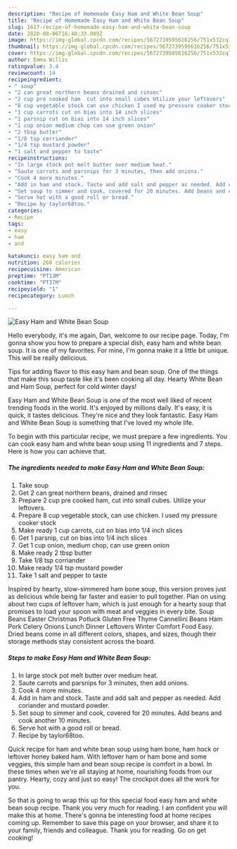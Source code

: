 ```yaml
---
description: "Recipe of Homemade Easy Ham and White Bean Soup"
title: "Recipe of Homemade Easy Ham and White Bean Soup"
slug: 1617-recipe-of-homemade-easy-ham-and-white-bean-soup
date: 2020-08-06T16:40:33.089Z
image: https://img-global.cpcdn.com/recipes/5672739595616256/751x532cq70/easy-ham-and-white-bean-soup-recipe-main-photo.jpg
thumbnail: https://img-global.cpcdn.com/recipes/5672739595616256/751x532cq70/easy-ham-and-white-bean-soup-recipe-main-photo.jpg
cover: https://img-global.cpcdn.com/recipes/5672739595616256/751x532cq70/easy-ham-and-white-bean-soup-recipe-main-photo.jpg
author: Emma Willis
ratingvalue: 3.4
reviewcount: 14
recipeingredient:
- " soup"
- "2 can great northern beans drained and rinsec"
- "2 cup pre cooked ham  cut into small cubes Utilize your leftovers"
- "8 cup vegetable stock can use chicken I used my pressure cooker stock"
- "1 cup carrots cut on bias into 14 inch slices"
- "1 parsnip cut on bias into 14 inch slices"
- "1 cup onion medium chop can use green onion"
- "2 tbsp butter"
- "1/8 tsp corriander"
- "1/4 tsp mustard powder"
- "1 salt and pepper to taste"
recipeinstructions:
- "In large stock pot melt butter over medium heat."
- "Saute carrots and parsnips for 3 minutes, then add onions."
- "Cook 4 more minutes."
- "Add in ham and stock. Taste and add salt and pepper as needed. Add coriander and mustard powder."
- "Set soup to simmer and cook, covered for 20 minutes. Add beans and cook another 10 minutes."
- "Serve hot with a good roll or bread."
- "Recipe by taylor68too."
categories:
- Recipe
tags:
- easy
- ham
- and

katakunci: easy ham and 
nutrition: 260 calories
recipecuisine: American
preptime: "PT13M"
cooktime: "PT37M"
recipeyield: "1"
recipecategory: Lunch

---
```



![Easy Ham and White Bean Soup](https://img-global.cpcdn.com/recipes/5672739595616256/751x532cq70/easy-ham-and-white-bean-soup-recipe-main-photo.jpg)

Hello everybody, it's me again, Dan, welcome to our recipe page. Today, I'm gonna show you how to prepare a special dish, easy ham and white bean soup. It is one of my favorites. For mine, I'm gonna make it a little bit unique. This will be really delicious.

Tips for adding flavor to this easy ham and bean soup. One of the things that make this soup taste like it&#39;s been cooking all day. Hearty White Bean and Ham Soup, perfect for cold winter days!

Easy Ham and White Bean Soup is one of the most well liked of recent trending foods in the world. It's enjoyed by millions daily. It's easy, it is quick, it tastes delicious. They're nice and they look fantastic. Easy Ham and White Bean Soup is something that I've loved my whole life.


To begin with this particular recipe, we must prepare a few ingredients. You can cook easy ham and white bean soup using 11 ingredients and 7 steps. Here is how you can achieve that.

<!--inarticleads1-->

##### The ingredients needed to make Easy Ham and White Bean Soup:

1. Take  soup
1. Get 2 can great northern beans, drained and rinsec
1. Prepare 2 cup pre cooked ham,  cut into small cubes. Utilize your leftovers.
1. Prepare 8 cup vegetable stock, can use chicken. I used my pressure cooker stock
1. Make ready 1 cup carrots, cut on bias into 1/4 inch slices
1. Get 1 parsnip, cut on bias into 1/4 inch slices
1. Get 1 cup onion, medium chop, can use green onion
1. Make ready 2 tbsp butter
1. Take 1/8 tsp corriander
1. Make ready 1/4 tsp mustard powder
1. Take 1 salt and pepper to taste


Inspired by hearty, slow-simmered ham bone soup, this version proves just as delicious while being far faster and easier to pull together. Plan on using about two cups of leftover ham, which is just enough for a hearty soup that promises to load your spoon with meat and veggies in every bite. Soup Beans Easter Christmas Potluck Gluten Free Thyme Cannellini Beans Ham Pork Celery Onions Lunch Dinner Leftovers Winter Comfort Food Easy. Dried beans come in all different colors, shapes, and sizes, though their storage methods stay consistent across the board. 

<!--inarticleads2-->

##### Steps to make Easy Ham and White Bean Soup:

1. In large stock pot melt butter over medium heat.
1. Saute carrots and parsnips for 3 minutes, then add onions.
1. Cook 4 more minutes.
1. Add in ham and stock. Taste and add salt and pepper as needed. Add coriander and mustard powder.
1. Set soup to simmer and cook, covered for 20 minutes. Add beans and cook another 10 minutes.
1. Serve hot with a good roll or bread.
1. Recipe by taylor68too.


Quick recipe for ham and white bean soup using ham bone, ham hock or leftover honey baked ham. With leftover ham or ham bone and some veggies, this simple ham and bean soup recipe is comfort in a bowl. In these times when we&#39;re all staying at home, nourishing foods from our pantry. Hearty, cozy and just so easy! The crockpot does all the work for you. 

So that is going to wrap this up for this special food easy ham and white bean soup recipe. Thank you very much for reading. I am confident you will make this at home. There's gonna be interesting food at home recipes coming up. Remember to save this page on your browser, and share it to your family, friends and colleague. Thank you for reading. Go on get cooking!
